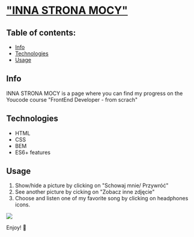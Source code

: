 # ["INNA STRONA MOCY"](https://renata-margula.github.io/homepage/)

## Table of contents:
- [Info](#info)
- [Technologies](#technologies)
- [Usage](#usage)

## Info
INNA STRONA MOCY is a page where you can find my progress on the Youcode course "FrontEnd Developer - from scrach"

## Technologies
- HTML
- CSS
- BEM
- ES6+ features

## Usage
1. Show/hide a picture by clicking on "Schowaj mnie/ Przywróć"
2. See another picture by cicking on "Zobacz inne zdjęcie"
3. Choose and listen one of my favorite song by clicking on headphones icons.

![](https://raw.githubusercontent.com/shadoo1/homepage/57000afbe9099e05a0fcaf295e2c2e089f89afc5/images/usageHomepage.gif)

Enjoy! 🤗
